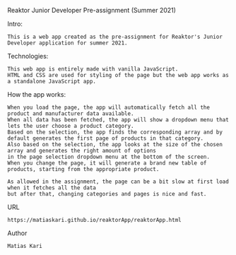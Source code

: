 Reaktor Junior Developer Pre-assignment (Summer 2021)

Intro:

    This is a web app created as the pre-assignment for Reaktor's Junior Developer application for summer 2021.

Technologies:
    
    This web app is entirely made with vanilla JavaScript.
    HTML and CSS are used for styling of the page but the web app works as a standalone JavaScript app.
    
How the app works:

    When you load the page, the app will automatically fetch all the product and manufacturer data available.
    When all data has been fetched, the app will show a dropdown menu that lets the user choose a product category.
    Based on the selection, the app finds the corresponding array and by default generates the first page of products in that category.
    Also based on the selection, the app looks at the size of the chosen array and generates the right amount of options
    in the page selection dropdown menu at the bottom of the screen.
    When you change the page, it will generate a brand new table of products, starting from the appropriate product.
    
    As allowed in the assignment, the page can be a bit slow at first load when it fetches all the data
    but after that, changing categories and pages is nice and fast.

URL
    
    https://matiaskari.github.io/reaktorApp/reaktorApp.html

Author
    
    Matias Kari

